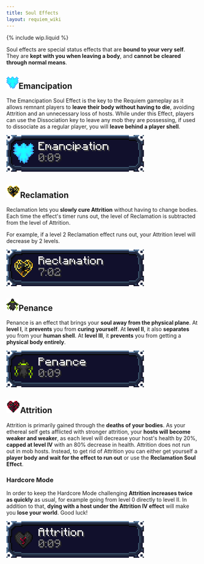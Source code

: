 ```yaml
---
title: Soul Effects
layout: requiem_wiki
---
```


{% include wip.liquid %}

Soul effects are special status effects that are **bound to your very self**.
They are **kept with you when leaving a body**, and **cannot be cleared through normal means**.

## ![Emancipation Icon](img/emancipation.png)Emancipation

The Emancipation Soul Effect is the key to the Requiem gameplay as it allows remnant players to **leave their body without having to die**, avoiding Attrition and an unnecessary loss of hosts.
While under this Effect, players can use the Dissociation key to leave any mob they are possessing, if used to dissociate as a regular player, you will **leave behind a player shell**.

![Emancipation Effect](img/EmancipationEffect.png)

## ![Reclamation Icon](img/reclamation.png)Reclamation

Reclamation lets you **slowly cure Attrition** without having to change bodies.
Each time the effect's timer runs out, the level of Reclamation is subtracted from the level of Attrition.

For example, if a level 2 Reclamation effect runs out, your Attrition level will decrease by 2 levels.

![Reclamation Effect](img/ReclamationEffect.png)

## ![Penance Icon](img/penance.png)Penance

Penance is an effect that brings your **soul away from the physical plane**.
At **level I**, it **prevents** you from **curing yourself**.
At **level II**, it also **separates** you from your **human shell**.
At **level III**, it **prevents** you from getting a **physical body entirely**.

![Penance Effect](img/PenanceEffect.png)

## ![Attrition Icon](img/attrition.png)Attrition

Attrition is primarily gained through the **deaths of your bodies**. As your ethereal self gets afflicted
with stronger attrition, your **hosts will become weaker and weaker**, as each level will decrease your host's health by 20%, **capped at level IV** with an 80% decrease in health. Attrition does not run out in mob hosts. Instead, to get rid of Attrition you can either get yourself a **player body and wait for the effect to run out** or use the **Reclamation Soul Effect**.

### Hardcore Mode

In order to keep the Hardcore Mode challenging **Attrition increases twice as quickly** as usual, for example going from level 0 directly to level II. In addition to that, **dying with a host under the Attrition IV effect** will make you **lose your world**. Good luck!



![Attrition Effect](img/AttritionEffect.png)

